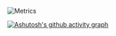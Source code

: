 
![Metrics](https://metrics.lecoq.io/Oliverwqcwrw?template=classic&config.timezone=Asia%2FShanghai)

[![Ashutosh's github activity graph](https://activity-graph.herokuapp.com/graph?username=Oliverwqcwrw&theme=rogue)](https://github.com/ashutosh00710/github-readme-activity-graph)
